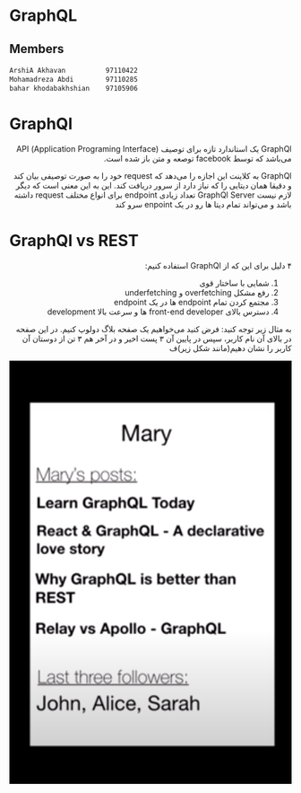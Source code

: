 # GraphQL

## Members
    ArshiA Akhavan          97110422
    Mohamadreza Abdi        97110285
    bahar khodabakhshian    97105906


# GraphQl
<p dir="rtl" style="position:right;">
GraphQl یک استاندارد تازه برای توصیف (Application Programing Interface) API می‌باشد که توسط facebook  توصعه و متن باز شده است.
</p>

<p dir="rtl" style="position:right;">
GraphQl به کلاینت این اجازه را می‌دهد که request خود را به صورت توصیفی بیان کند و دقیقا همان دیتایی را که نیاز دارد از سرور دریافت کند. این به این معنی است که دیگر لازم نیست GraphQl Server تعداد زیادی endpoint برای انواع مختلف request داشته باشد و می‌تواند تمام دیتا ها رو در یک enpoint سرو کند
</p>

# GraphQl vs REST
<p dir="rtl" style="position:right;">
۴ دلیل برای این که از   GraphQl استفاده کنیم:
<ol dir="rtl" style="position:right;">
<li>شمایی با ساختار قوی</li>
<li>رفع مشکل overfetching و underfetching</li>
<li>مجتمع کردن تمام endpoint ها در یک endpoint</li>
<li>دسترس بالای front-end developer ها و سرعت بالا development</li>
</ol>
<p dir="rtl" style="position:right;">
به مثال زیر توجه کنید:
فرض کنید می‌خواهیم یک صفحه بلاگ دولوپ کنیم.
در این صفحه در بالای آن نام کاربر، سپس در پایین آن ۳ پست اخیر و در آخر هم ۳ تن از دوستان آن کاربر را نشان دهیم(مانند شکل زیر)ف

![blog](blog.png)
